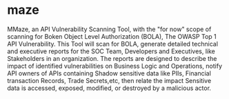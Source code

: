 # maze
MMaze, an API Vulnerability Scanning Tool, with the "for now" scope of scanning for Boken Object Level Authorization (BOLA), The OWASP Top 1 API Vulnerability. This Tool will scan for BOLA, generate detailed technical and executive reports for the SOC Team, Developers and Executives, like Stakeholders in an organization. The reports are designed to describe the impact of identified vulnerabilities on Business Logic and Operations, notify API owners of APIs containing Shadow sensitive data like PIIs, Financial transaction Records, Trade Secrets,etc, then relate the impact Sensitive data is accessed, exposed, modified, or destroyed by a malicious actor.
